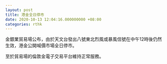 ```yaml
---
layout: post
title: 港金全日停市
date: 2020-10-13 12:04:16.000000000 +08:00
categories: rthk
---
```


金銀業貿易場公布，由於天文台發出八號東北烈風或暴風信號在中午12時後仍然生效，港金公開喊價市場全日停市。

至於貿易場的倫敦金電子交易平台維持正常服務。
